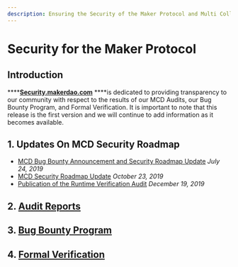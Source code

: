```yaml
---
description: Ensuring the Security of the Maker Protocol and Multi Collateral Dai
---
```


# Security for the Maker Protocol

## **Introduction**

\*\*\*\*[**Security.makerdao.com**](https://security.makerdao.com/) ****is dedicated to providing transparency to our community with respect to the results of our MCD Audits, our Bug Bounty Program, and Formal Verification. It is important to note that this release is the first version and we will continue to add information as it becomes available.

## 1. Updates On MCD Security Roadmap

* [MCD Bug Bounty Announcement and Security Roadmap Update](https://blog.makerdao.com/mcd-bug-bounty-announcement-and-security-roadmap-update/) _July 24, 2019_
* [MCD Security Roadmap Update](https://blog.makerdao.com/mcd-security-roadmap-update-october-2019/) _October 23, 2019_
* [Publication of the Runtime Verification Audit](https://forum.makerdao.com/t/publication-of-the-runtime-verification-audit/976) _December 19, 2019_

## 2. [Audit Reports](https://security.makerdao.com/audit-reports)

## 3. [Bug Bounty Program](https://security.makerdao.com/bug-bounty-program)

## 4. [Formal Verification](https://security.makerdao.com/formal-verification)

